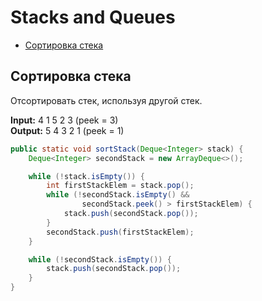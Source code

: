 # Stacks and Queues

+ [Сортировка стека](#сортировка-стека)

## Сортировка стека

Отсортировать стек, используя другой стек.

**Input:** 4 1 5 2 3 (peek = 3)  
**Output:** 5 4 3 2 1 (peek = 1)

```java
public static void sortStack(Deque<Integer> stack) {
    Deque<Integer> secondStack = new ArrayDeque<>();

    while (!stack.isEmpty()) {
        int firstStackElem = stack.pop();
        while (!secondStack.isEmpty() &&
                secondStack.peek() > firstStackElem) {
            stack.push(secondStack.pop());
        }
        secondStack.push(firstStackElem);
    }

    while (!secondStack.isEmpty()) {
        stack.push(secondStack.pop());
    }
}       
```

